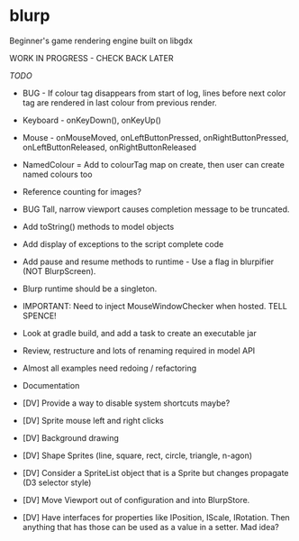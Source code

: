 # blurp
Beginner's game rendering engine built on libgdx

WORK IN PROGRESS - CHECK BACK LATER

*TODO*
* BUG - If colour tag disappears from start of log, lines before next color tag are rendered in last colour from previous render.
* Keyboard - onKeyDown(), onKeyUp()
* Mouse - onMouseMoved, onLeftButtonPressed, onRightButtonPressed, onLeftButtonReleased, onRightButtonReleased
* NamedColour = Add to colourTag map on create, then user can create named colours too
* Reference counting for images?
* BUG Tall, narrow viewport causes completion message to be truncated.
* Add toString() methods to model objects
* Add display of exceptions to the script complete code
* Add pause and resume methods to runtime - Use a flag in blurpifier (NOT BlurpScreen).
* Blurp runtime should be a singleton.
* IMPORTANT: Need to inject MouseWindowChecker when hosted. TELL SPENCE!
* Look at gradle build, and add a task to create an executable jar
* Review, restructure and lots of renaming required in model API
* Almost all examples need redoing / refactoring
* Documentation

* [DV] Provide a way to disable system shortcuts maybe?
* [DV] Sprite mouse left and right clicks
* [DV] Background drawing
* [DV] Shape Sprites (line, square, rect, circle, triangle, n-agon)
* [DV] Consider a SpriteList object that is a Sprite but changes propagate (D3 selector style)
* [DV] Move Viewport out of configuration and into BlurpStore.
* [DV] Have interfaces for properties like IPosition, IScale, IRotation. Then anything that has those can be used as a value in a setter. Mad idea?


